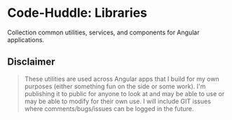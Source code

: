 # Code-Huddle: Libraries

Collection common utilities, services, and components for Angular applications.

## Disclaimer

> These utilities are used across Angular apps that I build for my own purposes (either something fun on the side or some work). I'm publishing it to public for anyone to look at and may be able to use or may be able to modify for their own use. I will include GIT issues where comments/bugs/issues can be logged in the future.
